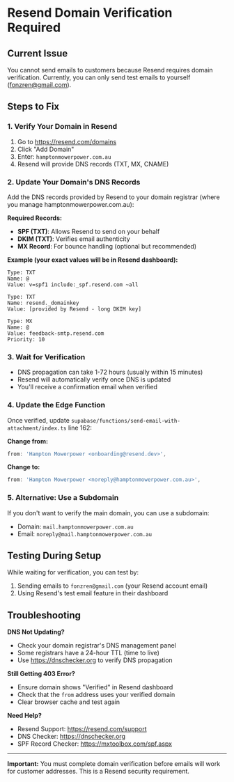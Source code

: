 # Resend Domain Verification Required

## Current Issue
You cannot send emails to customers because Resend requires domain verification. Currently, you can only send test emails to yourself (fonzren@gmail.com).

## Steps to Fix

### 1. Verify Your Domain in Resend

1. Go to https://resend.com/domains
2. Click "Add Domain"
3. Enter: `hamptonmowerpower.com.au`
4. Resend will provide DNS records (TXT, MX, CNAME)

### 2. Update Your Domain's DNS Records

Add the DNS records provided by Resend to your domain registrar (where you manage hamptonmowerpower.com.au):

**Required Records:**
- **SPF (TXT)**: Allows Resend to send on your behalf
- **DKIM (TXT)**: Verifies email authenticity
- **MX Record**: For bounce handling (optional but recommended)

**Example (your exact values will be in Resend dashboard):**
```
Type: TXT
Name: @
Value: v=spf1 include:_spf.resend.com ~all

Type: TXT  
Name: resend._domainkey
Value: [provided by Resend - long DKIM key]

Type: MX
Name: @
Value: feedback-smtp.resend.com
Priority: 10
```

### 3. Wait for Verification

- DNS propagation can take 1-72 hours (usually within 15 minutes)
- Resend will automatically verify once DNS is updated
- You'll receive a confirmation email when verified

### 4. Update the Edge Function

Once verified, update `supabase/functions/send-email-with-attachment/index.ts` line 162:

**Change from:**
```typescript
from: 'Hampton Mowerpower <onboarding@resend.dev>',
```

**Change to:**
```typescript
from: 'Hampton Mowerpower <noreply@hamptonmowerpower.com.au>',
```

### 5. Alternative: Use a Subdomain

If you don't want to verify the main domain, you can use a subdomain:
- Domain: `mail.hamptonmowerpower.com.au`
- Email: `noreply@mail.hamptonmowerpower.com.au`

## Testing During Setup

While waiting for verification, you can test by:
1. Sending emails to `fonzren@gmail.com` (your Resend account email)
2. Using Resend's test email feature in their dashboard

## Troubleshooting

**DNS Not Updating?**
- Check your domain registrar's DNS management panel
- Some registrars have a 24-hour TTL (time to live)
- Use https://dnschecker.org to verify DNS propagation

**Still Getting 403 Error?**
- Ensure domain shows "Verified" in Resend dashboard
- Check that the `from` address uses your verified domain
- Clear browser cache and test again

**Need Help?**
- Resend Support: https://resend.com/support
- DNS Checker: https://dnschecker.org
- SPF Record Checker: https://mxtoolbox.com/spf.aspx

---

**Important:** You must complete domain verification before emails will work for customer addresses. This is a Resend security requirement.
